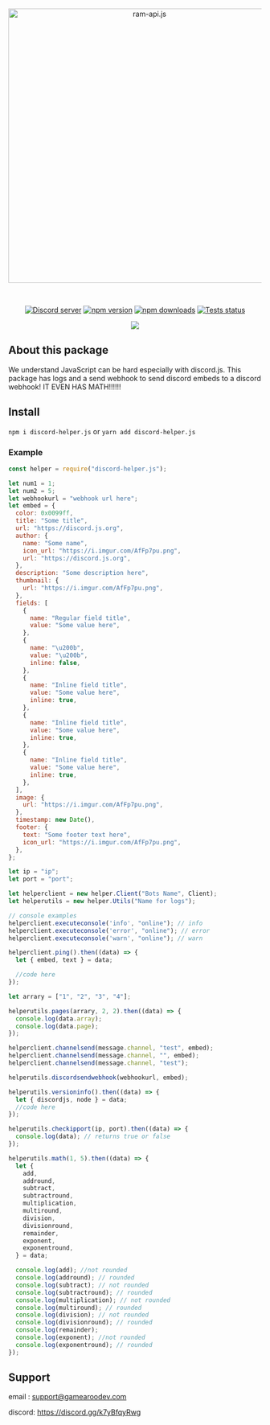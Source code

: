 <div align="center">
  <br />
  <p>
    <a href="https://discord.js.org"><img src="https://gamearoo.top/ram/d-h.js.png" width="546" alt="ram-api.js" /></a>
  </p>
  <br />
  <p>
    <a href="https://discord.com/invite/a3vBXUJadY"><img src="https://img.shields.io/discord/605900262581993472?color=5865F2&logo=discord&logoColor=white" alt="Discord server" /></a>
    <a href="https://www.npmjs.com/package/discord-helper.js"><img src="https://img.shields.io/npm/v/discord-helper.js.svg?maxAge=3600" alt="npm version" /></a>
    <a href="https://www.npmjs.com/package/discord-helper.js"><img src="https://img.shields.io/npm/dt/discord-helper.js.svg?maxAge=3600" alt="npm downloads" /></a>
    <a href="https://github.com/Gamearoos-development/discord-helper.js/actions"><img src="https://github.com/Gamearoos-development/discord-helper.js/actions/workflows/text.yml/badge.svg" alt="Tests status" /></a>
  </p>
  <a href="https://nodei.co/npm/discord-helper.js/"><img src="https://nodei.co/npm/discord-helper.js.png?downloads=true&downloadRank=true&stars=true"></a>
</div>

## About this package

We understand JavaScript can be hard especially with discord.js. This package has logs and a send webhook to send discord embeds to a discord webhook! IT EVEN HAS MATH!!!!!!

## Install

`npm i discord-helper.js` or `yarn add discord-helper.js`

### Example

```javascript
const helper = require("discord-helper.js");

let num1 = 1;
let num2 = 5;
let webhookurl = "webhook url here";
let embed = {
  color: 0x0099ff,
  title: "Some title",
  url: "https://discord.js.org",
  author: {
    name: "Some name",
    icon_url: "https://i.imgur.com/AfFp7pu.png",
    url: "https://discord.js.org",
  },
  description: "Some description here",
  thumbnail: {
    url: "https://i.imgur.com/AfFp7pu.png",
  },
  fields: [
    {
      name: "Regular field title",
      value: "Some value here",
    },
    {
      name: "\u200b",
      value: "\u200b",
      inline: false,
    },
    {
      name: "Inline field title",
      value: "Some value here",
      inline: true,
    },
    {
      name: "Inline field title",
      value: "Some value here",
      inline: true,
    },
    {
      name: "Inline field title",
      value: "Some value here",
      inline: true,
    },
  ],
  image: {
    url: "https://i.imgur.com/AfFp7pu.png",
  },
  timestamp: new Date(),
  footer: {
    text: "Some footer text here",
    icon_url: "https://i.imgur.com/AfFp7pu.png",
  },
};

let ip = "ip";
let port = "port";

let helperclient = new helper.Client("Bots Name", Client);
let helperutils = new helper.Utils("Name for logs");

// console examples
helperclient.executeconsole('info', "online"); // info
helperclient.executeconsole('error', "online"); // error
helperclient.executeconsole('warn', "online"); // warn

helperclient.ping().then((data) => {
  let { embed, text } = data;

  //code here
});

let arrary = ["1", "2", "3", "4"];

helperutils.pages(arrary, 2, 2).then((data) => {
  console.log(data.array);
  console.log(data.page);
});

helperclient.channelsend(message.channel, "test", embed);
helperclient.channelsend(message.channel, "", embed);
helperclient.channelsend(message.channel, "test");

helperutils.discordsendwebhook(webhookurl, embed);

helperutils.versioninfo().then((data) => {
  let { discordjs, node } = data;
  //code here
});

helperutils.checkipport(ip, port).then((data) => {
  console.log(data); // returns true or false
});

helperutils.math(1, 5).then((data) => {
  let {
    add,
    addround,
    subtract,
    subtractround,
    multiplication,
    multiround,
    division,
    divisionround,
    remainder,
    exponent,
    exponentround,
  } = data;

  console.log(add); //not rounded
  console.log(addround); // rounded
  console.log(subtract); // not rounded
  console.log(subtractround); // rounded
  console.log(multiplication); // not rounded
  console.log(multiround); // rounded
  console.log(division); // not rounded
  console.log(divisionround); // rounded
  console.log(remainder);
  console.log(exponent); //not rounded
  console.log(exponentround); // rounded
});
```

## Support

email : support@gamearoodev.com

discord: https://discord.gg/k7yBfqyRwg
